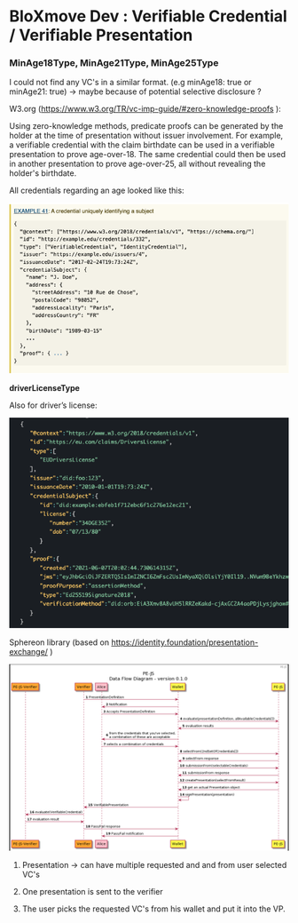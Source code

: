 # BloXmove Dev : Verifiable Credential / Verifiable Presentation
### MinAge18Type, MinAge21Type, MinAge25Type
I could not find any VC's in a similar format. (e.g minAge18: true or minAge21: true) → maybe because of potential selective disclosure ?

W3.org (https://www.w3.org/TR/vc-imp-guide/#zero-knowledge-proofs ):

Using zero-knowledge methods, predicate proofs can be generated by the holder at the time of presentation without issuer involvement. For example, a verifiable credential with the claim birthdate can be used in a verifiable presentation to prove age-over-18. The same credential could then be used in another presentation to prove age-over-25, all without revealing the holder's birthdate.

All credentials regarding an age looked like this:

![This is an image](attachments/4494524471.png)


**driverLicenseType**

Also for driver’s license:

![This is an image](attachments/4494524479.png)


Sphereon library (based on https://identity.foundation/presentation-exchange/ )

![This is an image](attachments/4494295282.png)

1. Presentation → can have multiple requested and and from user selected VC's

2. One presentation is sent to the verifier

3. The user picks the requested VC's from his wallet and put it into the VP.


